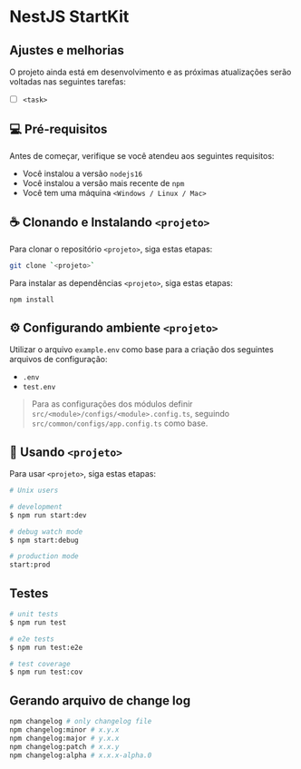 # NestJS StartKit

## Ajustes e melhorias

O projeto ainda está em desenvolvimento e as próximas atualizações serão voltadas nas seguintes tarefas:

- [ ] `<task>`

## 💻 Pré-requisitos

Antes de começar, verifique se você atendeu aos seguintes requisitos:

- Você instalou a versão `nodejs16`
- Você instalou a versão mais recente de `npm`
- Você tem uma máquina `<Windows / Linux / Mac>`

## ☕ Clonando e Instalando `<projeto>`

Para clonar o repositório `<projeto>`, siga estas etapas:

```bash
git clone `<projeto>`
```

Para instalar as dependências `<projeto>`, siga estas etapas:

```bash
npm install
```

## ⚙️ Configurando ambiente `<projeto>`

Utilizar o arquivo `example.env` como base para a criação dos seguintes arquivos de configuração:

- `.env`
- `test.env`

> Para as configurações dos módulos definir `src/<module>/configs/<module>.config.ts`, seguindo `src/common/configs/app.config.ts` como base.

## 🚀 Usando `<projeto>`

Para usar `<projeto>`, siga estas etapas:

```bash
# Unix users

# development
$ npm run start:dev

# debug watch mode
$ npm start:debug

# production mode
start:prod
```

## Testes

```bash
# unit tests
$ npm run test

# e2e tests
$ npm run test:e2e

# test coverage
$ npm run test:cov
```

## Gerando arquivo de change log

```bash
npm changelog # only changelog file
npm changelog:minor # x.y.x
npm changelog:major # y.x.x
npm changelog:patch # x.x.y
npm changelog:alpha # x.x.x-alpha.0
```

